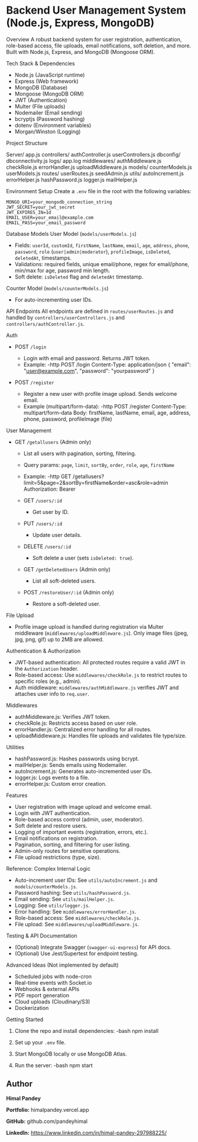 # Backend User Management System (Node.js, Express, MongoDB)

 Overview
  A robust backend system for user registration, authentication, role-based access, file uploads, email notifications, soft deletion, and more. Built with Node.js, Express, and MongoDB (Mongoose ORM).



 Tech Stack & Dependencies
  - Node.js (JavaScript runtime)
  - Express (Web framework)
  - MongoDB (Database)
  - Mongoose (MongoDB ORM)
  - JWT (Authentication)
  - Multer (File uploads)
  - Nodemailer (Email sending)
  - bcryptjs (Password hashing)
  - dotenv (Environment variables)
  - Morgan/Winston (Logging)


 Project Structure

  Server/
    app.js
    controllers/
      authController.js
      userControllers.js
    dbconfig/
      dbconnectivity.js
    logs/
      app.log
    middlewares/
      authMiddleware.js
      checkRole.js
      errorHandler.js
      uploadMiddleware.js
    models/
      counterModels.js
      userModels.js
    routes/
      userRoutes.js
    seedAdmin.js
    utils/
      autoIncrement.js
      errorHelper.js
      hashPassword.js
      logger.js
      mailHelper.js




 Environment Setup
  Create a `.env` file in the root with the following variables:

    MONGO_URI=your_mongodb_connection_string
    JWT_SECRET=your_jwt_secret
    JWT_EXPIRES_IN=1d
    EMAIL_USER=your_email@example.com
    EMAIL_PASS=your_email_password




 Database Models
  User Model (`models/userModels.js`)
  - Fields: `userId`, `customId`, `firstName`, `lastName`, `email`, `age`, `address`, `phone`, `password`, `role` (`user|admin|moderator`), `profileImage`, `isDeleted`, `deletedAt`, timestamps.
  - Validations: required fields, unique email/phone, regex for email/phone, min/max for age, password min length.
  - Soft delete: `isDeleted` flag and `deletedAt` timestamp.

 Counter Model (`models/counterModels.js`)
  - For auto-incrementing user IDs.



 API Endpoints
  All endpoints are defined in `routes/userRoutes.js` and handled by `controllers/userControllers.js` and `controllers/authController.js`.

 Auth
- POST `/login`
  - Login with email and password. Returns JWT token.
  - Example:
    -http
    POST /login
    Content-Type: application/json
    {
      "email": "user@example.com",
      "password": "yourpassword"
    }
    

- POST `/register`
  - Register a new user with profile image upload. Sends welcome email.
  - Example (multipart/form-data):
    -http
    POST /register
    Content-Type: multipart/form-data
    Body: firstName, lastName, email, age, address, phone, password, profileImage (file)
    

 User Management
- GET `/getallusers` (Admin only)
  - List all users with pagination, sorting, filtering.
  - Query params: `page`, `limit`, `sortBy`, `order`, `role`, `age`, `firstName`
  - Example:
    -http
    GET /getallusers?limit=5&page=2&sortBy=firstName&order=asc&role=admin
    Authorization: Bearer <token>
    

  - GET `/users/:id`
    - Get user by ID.

  - PUT `/users/:id`
    - Update user details.

  - DELETE `/users/:id`
    - Soft delete a user (sets `isDeleted: true`).

  - GET `/getDeletedUsers` (Admin only)
    - List all soft-deleted users.

  - POST `/restoreUser/:id` (Admin only)
    - Restore a soft-deleted user.

 File Upload
  - Profile image upload is handled during registration via Multer middleware (`middlewares/uploadMiddleware.js`). Only image files (jpeg, jpg, png, gif) up to 2MB are allowed.



 Authentication & Authorization
  - JWT-based authentication: All protected routes require a valid JWT in the `Authorization` header.
  - Role-based access: Use `middlewares/checkRole.js` to restrict routes to specific roles (e.g., admin).
  - Auth middleware: `middlewares/authMiddleware.js` verifies JWT and attaches user info to `req.user`.



 Middlewares
  - authMiddleware.js: Verifies JWT token.
  - checkRole.js: Restricts access based on user role.
  - errorHandler.js: Centralized error handling for all routes.
  - uploadMiddleware.js: Handles file uploads and validates file type/size.



 Utilities
  - hashPassword.js: Hashes passwords using bcrypt.
  - mailHelper.js: Sends emails using Nodemailer.
  - autoIncrement.js: Generates auto-incremented user IDs.
  - logger.js: Logs events to a file.
  - errorHelper.js: Custom error creation.



 Features
  - User registration with image upload and welcome email.
  - Login with JWT authentication.
  - Role-based access control (admin, user, moderator).
  - Soft delete and restore users.
  - Logging of important events (registration, errors, etc.).
  - Email notifications on registration.
  - Pagination, sorting, and filtering for user listing.
  - Admin-only routes for sensitive operations.
  - File upload restrictions (type, size).



 Reference: Complex Internal Logic
  - Auto-increment user IDs: See `utils/autoIncrement.js` and `models/counterModels.js`.
  - Password hashing: See `utils/hashPassword.js`.
  - Email sending: See `utils/mailHelper.js`.
  - Logging: See `utils/logger.js`.
  - Error handling: See `middlewares/errorHandler.js`.
  - Role-based access: See `middlewares/checkRole.js`.
  - File upload: See `middlewares/uploadMiddleware.js`.



 Testing & API Documentation
  - (Optional) Integrate Swagger (`swagger-ui-express`) for API docs.
  - (Optional) Use Jest/Supertest for endpoint testing.



 Advanced Ideas (Not implemented by default)
  - Scheduled jobs with node-cron
  - Real-time events with Socket.io
  - Webhooks & external APIs
  - PDF report generation
  - Cloud uploads (Cloudinary/S3)
  - Dockerization



 Getting Started
  1. Clone the repo and install dependencies:
    -bash
    npm install
    
  2. Set up your `.env` file.
  3. Start MongoDB locally or use MongoDB Atlas.
  4. Run the server:
    -bash
    npm start
   

## Author

**Himal Pandey**

**Portfolio:** himalpandey.vercel.app

**GitHub:** github.com/pandeyhimal

**LinkedIn:** https://www.linkedin.com/in/himal-pandey-297988225/

